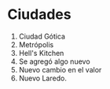 # Ciudades

1. Ciudad Gótica
2. Metrópolis
3. Hell's Kitchen
4. Se agregó algo nuevo
5. Nuevo cambio en el valor
6. Nuevo Laredo.